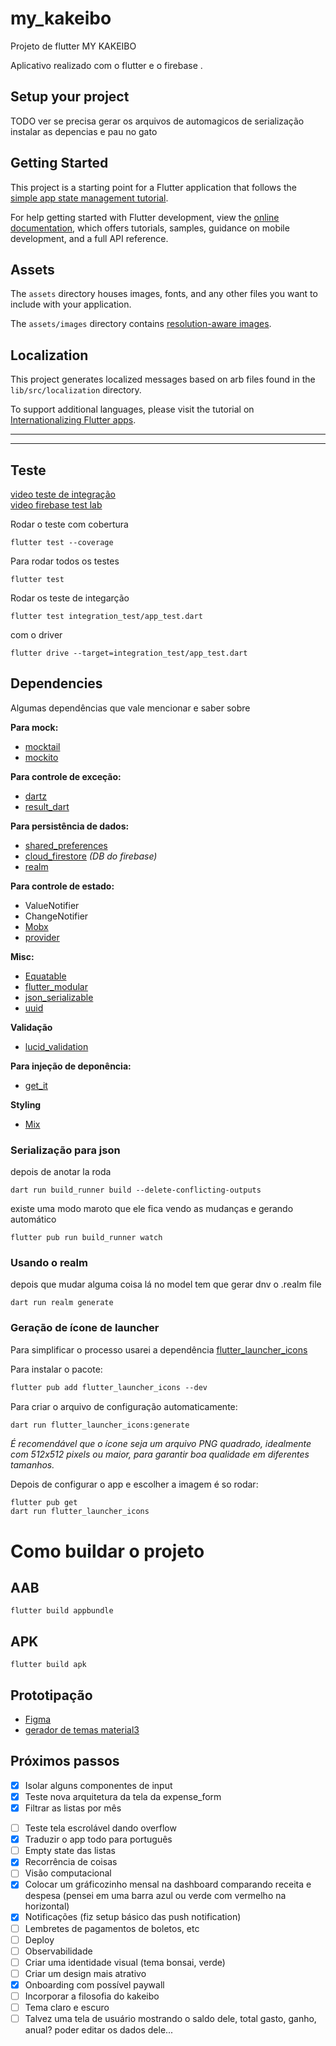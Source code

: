 # my_kakeibo

Projeto de flutter MY KAKEIBO

Aplicativo realizado com o flutter e o firebase .

## Setup your project
TODO ver se precisa gerar os arquivos de automagicos de serialização
instalar as depencias e pau no gato

## Getting Started

This project is a starting point for a Flutter application that follows the
[simple app state management
tutorial](https://flutter.dev/to/state-management-sample).

For help getting started with Flutter development, view the
[online documentation](https://docs.flutter.dev), which offers tutorials,
samples, guidance on mobile development, and a full API reference.

## Assets

The `assets` directory houses images, fonts, and any other files you want to
include with your application.

The `assets/images` directory contains [resolution-aware
images](https://flutter.dev/to/resolution-aware-images).

## Localization

This project generates localized messages based on arb files found in
the `lib/src/localization` directory.

To support additional languages, please visit the tutorial on
[Internationalizing Flutter apps](https://flutter.dev/to/internationalization).


-------
-------


## Teste 

[video teste de integração](https://www.youtube.com/watch?v=GEvNj7uogYE)     
[video firebase test lab](https://www.youtube.com/watch?v=RBoMdhPQX1s&t=150s)

Rodar o teste com cobertura
```
flutter test --coverage
```

Para rodar todos os testes

```console
flutter test
```

Rodar os teste de integarção
```
flutter test integration_test/app_test.dart
```
com o driver
```
flutter drive --target=integration_test/app_test.dart
```

## Dependencies

Algumas dependências que vale mencionar e saber sobre

**Para mock:**

- [mocktail](https://pub.dev/packages/mocktail)
- [mockito](https://pub.dev/packages/mockito)

**Para controle de exceção:**

- [dartz](https://pub.dev/packages/dartz)
- [result_dart](https://pub.dev/packages/result_dart)

**Para persistência de dados:**
- [shared_preferences]()
- [cloud_firestore]() *(DB do firebase)*
- [realm](https://pub.dev/packages/realm)

**Para controle de estado:**

- ValueNotifier
- ChangeNotifier
- [Mobx](https://pub.dev/packages/mobx)
- [provider](https://pub.dev/packages/provider)

**Misc:**

- [Equatable](https://pub.dev/packages/equatable)
- [flutter_modular](https://pub.dev/packages/flutter_modular)
- [json_serializable](https://pub.dev/packages/json_serializable)
- [uuid](https://pub.dev/packages/uuid)

**Validação**

- [lucid_validation]()

**Para injeção de deponência:**

- [get_it](https://pub.dev/packages/get_it)

**Styling**
- [Mix](https://www.fluttermix.com)

### Serialização para json
depois de anotar la roda
```
dart run build_runner build --delete-conflicting-outputs
```
existe uma modo maroto que ele fica vendo as mudanças e gerando automático
```
flutter pub run build_runner watch
```

### Usando o realm
depois que mudar alguma coisa lá no model tem que gerar dnv o .realm file
```console
dart run realm generate
```

### Geração de ícone de launcher

Para simplificar o processo usarei a dependência [flutter_launcher_icons](https://pub.dev/packages/flutter_launcher_icons)

Para instalar o pacote:
```markdown
flutter pub add flutter_launcher_icons --dev
```

Para criar o arquivo de configuração automaticamente:
```bash
dart run flutter_launcher_icons:generate
```
*É recomendável que o ícone seja um arquivo PNG quadrado, idealmente com 512x512 pixels ou maior, para garantir boa qualidade em diferentes tamanhos.*

Depois de configurar o app e escolher a imagem é so rodar:
```console
flutter pub get
dart run flutter_launcher_icons
```

# Como buildar o projeto
## AAB
```console
flutter build appbundle
```
## APK
```console
flutter build apk
```


## Prototipação
- [Figma](https://www.figma.com/design/4vUcpYbgXym2421mm6m6wf/Untitled?node-id=0-1&t=gru349fF9GRNu7J4-1)
- [gerador de temas material3](https://material-foundation.github.io/material-theme-builder/)

## Próximos passos

- [x] Isolar alguns componentes de input
- [x] Teste nova arquitetura da tela da expense_form
- [x] Filtrar as listas por mês
<!-- - [ ] Login com facebook e google -->
- [ ] Teste tela escrolável dando overflow
- [x] Traduzir o app todo para português
- [ ] Empty state das listas
- [x] Recorrência de coisas
- [ ] Visão computacional
- [x] Colocar um gráficozinho mensal na dashboard comparando receita e despesa (pensei em uma barra azul ou verde com vermelho na horizontal)
- [x] Notificações (fiz setup básico das push notification)
- [ ] Lembretes de pagamentos de boletos, etc
- [ ] Deploy
- [ ] Observabilidade
- [ ] Criar uma identidade visual (tema bonsai, verde)
- [ ] Criar um design mais atrativo
- [x] Onboarding com possível paywall
- [ ] Incorporar a filosofia do kakeibo
- [ ] Tema claro e escuro
- [ ] Talvez uma tela de usuário mostrando o saldo dele, total gasto, ganho, anual? poder editar os dados dele...